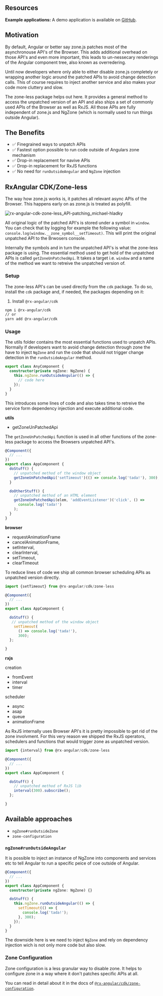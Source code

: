 ## Resources

**Example applications:**
A demo application is available on [GitHub](https://github.com/BioPhoton/rx-angular-cdk-zone-less).

## Motivation

By default, Angular or better say zone.js patches most of the asynchronouse API's of the Browser.
This adds additional overhead on those API's and even more important, this leads to un-nessecary renderings of the Angular component tree, also known as overredering.

Until now developers where only able to either disable zone.js completely or wrapping another logic around the patched APIs to avoid change detection calls.
This of course requires to inject another service and also makes your code more cluttery and slow.

The zone-less package helps out here.
It provides a general method to access the unpatched version of an API and also ships a set of commonly used APIs of the Browser as well as RxJS.
All those APIs are fully independent of zone.js and NgZone (which is normally used to run things outside Angular).

## The Benefits

- ✅ Finegrained ways to unpatch APIs
- ✅ Fastest option possible to run code outside of Angulars zone mechanism
- ✅ Drop-in replacement for navive APIs
- ✅ Drop-in replacement for RxJS functions
- ✅ No need for `runOutsideAngular` and `NgZone` injection

## RxAngular CDK/Zone-less

The way how zone.js works is, it patches all relevant async APIs of the Browser. This happens early on as zone.js is treated as polyfill.

![rx-angular-cdk-zone-less_API-patching_michael-hladky](https://user-images.githubusercontent.com/10064416/129472845-e27c5a52-f99d-4f5f-b205-4e947e188d25.png)

All original logic of the patched API's is stored under a symbol in `window`. You can check that by logging for example the following value: `console.log(window.__zone_symbol__setTimeout)`.
This will print the original unpatched API to the Brwosers console.

Internally the symbols and in turn the unpatched API's is what the zone-less package is using.
The essential method used to get hold of the unpatched APIs is called `getZoneUnPatchedApi`. It takes a target i.e. `window` and a name of the method we want to retreive the unpatched version of.

### Setup

The zone-less API's can be used directly from the `cdk` package.
To do so, install the `cdk` package and, if needed, the packages depending on it:

1. Install `@rx-angular/cdk`

```bash
npm i @rx-angular/cdk
// or
yarn add @rx-angular/cdk
```

### Usage

The utils folder contains the most essential functions used to unpatch APIs.
Normally if developers want to avoid change detection through zone the have to inject `NgZone` and run the code that should not trigger change detection in the `runOutsideAngular` method.

```typescript
export class AnyComponent {
  constructor(private ngZone: NgZone) {
    this.ngZone.runOutsideAngular(() => {
      // code here
    });
  }
}
```

This introduces some lines of code and also takes time to retreive the service form dependency injection and execute additional code.

**utils**

- getZoneUnPatchedApi

The `getZoneUnPatchedApi` function is used in all other functions of the zone-less package to access the Browsers unpatched API's.

```typescript
@Component({
  // ...
})
export class AppComponent {
  doStuff() {
    // unpatched method of the window object
    getZoneUnPatchedApi('setTimeout')(() => console.log('tada!'), 300);
  }

  doOtherStuff() {
    // unpatched method of an HTML element
    getZoneUnPatchedApi(elem, 'addEventListener')('click', () =>
      console.log('tada!')
    );
  }
}
```

**browser**

- requestAnimationFrame
- cancelAnimationFrame,
- setInterval,
- clearInterval,
- setTimeout,
- clearTimeout

To reduce lines of code we ship all common browser scheduling APIs as unpatched version directly.

```typescript
import {setTimeout} from @rx-angular/cdk/zone-less

@Component({
  // ...
})
export class AppComponent {

  doStuff() {
   // unpatched method of the window object
    setTimeout(
      () => console.log('tada!'),
      300);
  };

}
```

**rxjs**

creation

- fromEvent
- interval
- timer

scheduler

- async
- asap
- queue
- animationFrame

As RxJS internally uses Browser API's it is pretty impossible to get rid of the zone involvment.
For this very reason we shipped the RxJS operators, schedulers and functions that would trigger zone as unpatched version.

```typescript
import {interval} from @rx-angular/cdk/zone-less

@Component({
  // ...
})
export class AppComponent {

  doStuff() {
    // unpatched method of RxJS lib
    interval(300).subscribe();
  };

}
```

## Available approaches

- `ngZone#runOutsideZone`
- `zone-configuration`

### `ngZone#runOutsideAngular`

It is possible to inject an instance of NgZone into components and services etc to tell Angular to run a specific peice of coe outside of Angular.

```typescript
@Component({
  // ...
})
export class AppComponent {
  constructor(private ngZone: NgZone) {}

  doStuff() {
    this.ngZone.runOutsideAngular(() => {
      setTimeout(() => {
        console.log('tada!');
      }, 300);
    });
  }
}
```

The downside here is we need to inject `NgZone` and rely on dependency injection wich is not only more code but also slow.

### Zone Configuration

Zone configuration is a less granular way to disable zone. It helps to configure zone in a way where it don't patches specific APIs at all.

You can read in detail about it in the docs of [`@rx-angular/cdk/zone-configuration`](../zone-configurations/zone-configurations.mdx).
